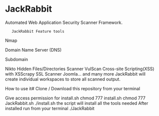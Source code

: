 # JackRabbit

Automated Web Application Security Scanner Framework.

       JackRabbit Feature tools
Nmap

Domain Name Server (DNS)

Subdomain

Nikto
Hidden Files/Directories Scanner
VulScan
Cross-site Scripting(XSS) with XSScrapy
SSL Scanner
Joomla... and many more 
JackRabbit will create individual workspaces to store all scanned output.

How to use it#
Clone / Download this repository from your terminal

Give access permission for install.sh
chmod 777 install.sh
chmod 777 JackRabbit.sh
./install.sh
the script will install all the tools needed 
After installed run from your terminal
./JackRabbit




